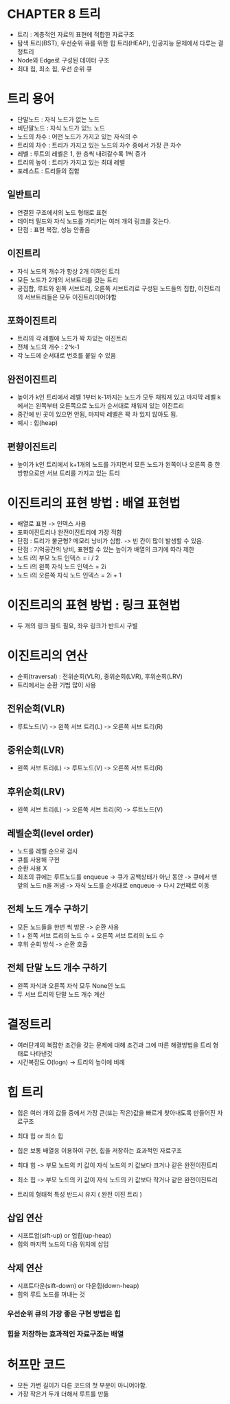 # CHAPTER 8 트리
- 트리 : 계층적인 자료의 표현에 적합한 자료구조
- 탐색 트리(BST), 우선순위 큐를 위한 힙 트리(HEAP), 인공지능 문제에서 다루는 결정트리
- Node와 Edge로 구성된 데이터 구조
- 최대 힙, 최소 힙, 우선 순위 큐

# 트리 용어
- 단말노드 : 자식 노드가 없는 노드
- 비단말노드 : 자식 노드가 있느 노드
- 노드의 차수 : 어떤 노드가 가지고 있는 자식의 수
- 트리의 차수 : 트리가 가지고 있는 노드의 차수 중에서 가장 큰 차수
- 레벨 : 루트의 레벨은 1, 한 층씩 내려갈수록 1씩 증가
- 트리의 높이 : 트리가 가지고 있는 최대 레벨
- 포레스트 : 트리들의 집합

## 일반트리
- 연결된 구조에서의 노드 형태로 표현
- 데이터 필드와 자식 노드를 가리키는 여러 개의 링크를 갖는다.
- 단점 : 표현 복잡, 성능 안좋음

## 이진트리
- 자식 노드의 개수가 항상 2개 이하인 트리
- 모든 노드가 2개의 서브트리를 갖는 트리
- 공집합, 루트와 왼쪽 서브트리, 오른쪽 서브트리로 구성된 노드들의 집합, 이진트리의 서브트리들은 모두 이진트리이어야함

## 포화이진트리
- 트리의 각 레벨에 노드가 꽉 차있는 이진트리
- 전체 노드의 개수 : 2^k-1
- 각 노드에 순서대로 번호를 붙일 수 있음

## 완전이진트리
- 높이가 k인 트리에서 레벨 1부터 k-1까지는 노드가 모두 채워져 있고 마지막 레벨 k에서는 왼쪽부터 오른쪽으로 노드가 순서대로 채워져 있는 이진트리
- 중간에 빈 곳이 있으면 안됨, 마지박 레벨은 꽉 차 있지 않아도 됨.
- 예시 : 힙(heap)

## 편향이진트리
- 높이가 k인 트리에서 k+1개의 노드를 가지면서 모든 노드가 왼쪽이나 오른쪽 중 한 방향으로만 서브 트리를 가지고 있는 트리

# 이진트리의 표현 방법 : 배열 표현법
- 배열로 표현 -> 인덱스 사용
- 포화이진트리나 완전이진트리에 가장 적합
- 단점 : 트리가 불균형? 메모리 낭비가 심함. -> 빈 칸이 많이 발생할 수 있음.
- 단점 : 기억공간의 낭비, 표현할 수 있는 높이가 배열의 크기에 따라 제한
- 노드 i의 부모 노드 인덱스 = i / 2
- 노드 i의 왼쪽 자식 노드 인덱스 = 2i
- 노드 i의 오른쪽 자식 노드 인덱스 = 2i + 1

# 이진트리의 표현 방법 : 링크 표현법
- 두 개의 링크 필드 필요, 좌우 링크가 반드시 구별


# 이진트리의 연산
- 순회(traversal) : 전위순회(VLR), 중위순회(LVR), 후위순회(LRV)
- 트리에서는 순환 기법 많이 사용

## 전위순회(VLR)
- 루트노드(V) -> 왼쪽 서브 트리(L) -> 오른쪽 서브 트리(R)

## 중위순회(LVR)
- 왼쪽 서브 트리(L) -> 루트노드(V) -> 오른쪽 서브 트리(R)

## 후위순회(LRV)
- 왼쪽 서브 트리(L) -> 오른쪽 서브 트리(R) -> 루트노드(V)

## 레벨순회(level order)
- 노드를 레벨 순으로 검사
- 큐를 사용해 구현
- 순환 사용 X
- 최초의 큐에는 루트노드를 enqueue -> 큐가 공백상태가 아닌 동안 -> 큐에서 맨 앞의 노드 n을 꺼냄 -> 자식 노드를 순서대로 enqueue -> 다시 2번쨰로 이동

## 전체 노드 개수 구하기
- 모든 노드들을 한번 씩 방문 -> 순환 사용
- 1 + 왼쪽 서브 트리의 노드 수 + 오른쪽 서브 트리의 노드 수
- 후위 순회 방식 -> 순환 호출

## 전체 단말 노드 개수 구하기
- 왼쪽 자식과 오른쪽 자식 모두 None인 노드
- 두 서브 트리의 단말 노드 개수 계산


# 결정트리
- 여러단계의 복잡한 조건을 갖는 문제에 대해 조건과 그에 따른 해결방법을 트리 형태로 나타낸것
- 시간복잡도 O(logn) -> 트리의 높이에 비례

# 힙 트리
- 힙은 여러 개의 값들 중에서 가장 큰(또는 작은)값을 빠르게 찾아내도록 만들어진 자료구조
- 최대 힙 or 최소 힙
- 힙은 보통 배열응 이용하여 구현, 힙을 저장하는 효과적인 자료구조

- 최대 힙 -> 부모 노드의 키 값이 자식 노드의 키 값보다 크거나 같은 완전이진트리
- 최소 힙 -> 부모 노드의 키 값이 자식 노드의 키 값보다 작거나 같은 완전이진트리

- 트리의 형태적 특성 반드시 유지 ( 완전 이진 트리 )

## 삽입 연산
- 시프트업(sift-up) or 업힙(up-heap)
- 힙의 마지막 노드의 다음 위치에 삽입

## 삭제 연산
- 시프트다운(sift-down) or 다운힙(down-heap)
- 힙의 루트 노드를 꺼내는 것

### 우선순위 큐의 가장 좋은 구현 방법은 힙
### 힙을 저장하는 효과적인 자료구조는 배열

# 허프만 코드
- 모든 가변 길이가 다른 코드의 첫 부분이 아니어야함.
- 가장 작은거 두개 더해서 루트를 만듦